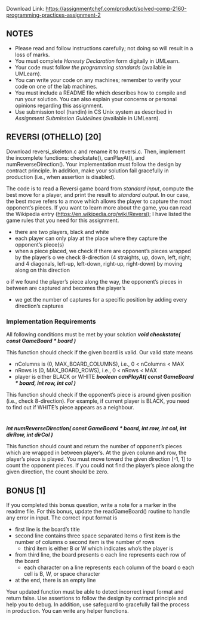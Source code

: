 Download Link: https://assignmentchef.com/product/solved-comp-2160-programming-practices-assignment-2
<br>
<h2>NOTES</h2>

<ul>

 <li>Please read and follow instructions carefully; not doing so will result in a loss of marks.</li>

 <li>You must complete <em>Honesty Declaration</em> form digitally in UMLearn.</li>

 <li>Your code must follow <em>the programming standards</em> (available in UMLearn).</li>

 <li>You can write your code on any machines; remember to verify your code on one of the lab machines.</li>

 <li>You must include a README file which describes how to compile and run your solution. You can also explain your concerns or personal opinions regarding this assignment.</li>

 <li>Use submission tool (handin) in CS Unix system as described in <em>Assignment</em> <em>Submission Guidelines</em> (available in UMLearn).</li>

</ul>

<h2>REVERSI (OTHELLO) [20]</h2>

Download reversi_skeleton.c and rename it to reversi.c. Then, implement the incomplete functions: checkstate(), canPlayAt(), and numReverseDirection(). Your implementation must follow the design by contract principle. In addition, make your solution fail gracefully in production (i.e., when assertion is disabled).

The code is to read a Reversi game board from <em>standard input</em>, compute the best move for a player, and print the result to <em>standard output</em>. In our case, the best move refers to a move which allows the player to capture the most opponent’s pieces. If you want to learn more about the game, you can read the Wikipedia entry (<u>https://en.wikipedia.org/wiki/Reversi</u>); I have listed the game rules that you need for this assignment.

<ul>

 <li>there are two players, black and white</li>

 <li>each player can only play at the place where they capture the opponent’s piece(s)</li>

 <li>when a piece placed, we check if there are opponent’s pieces wrapped by the player’s o we check 8-direction (4 straights, up, down, left, right; and 4 diagonals, left-up, left-down, right-up, right-down) by moving along on this direction</li>

</ul>

o if we found the player’s piece along the way, the opponent’s pieces in between are captured and becomes the player’s

<ul>

 <li>we get the number of captures for a specific position by adding every direction’s captures</li>

</ul>

<h3>Implementation Requirements</h3>

All following conditions must be met by your solution <strong><em>void checkstate( const GameBoard * board ) </em></strong>

This function should check if the given board is valid. Our valid state means

<ul>

 <li>nColumns is (0, MAX_BOARD_COLUMNS), i.e., 0 &lt; nColumns &lt; MAX</li>

 <li>nRows is (0, MAX_BOARD_ROWS), i.e., 0 &lt; nRows &lt; MAX</li>

 <li>player is either BLACK or WHITE <strong><em>boolean canPlayAt( const GameBoard * board, int row, int col ) </em></strong></li>

</ul>

This function should check if the opponent’s piece is around given position (i.e., check 8-direction). For example, if current player is BLACK, you need to find out if WHITE’s piece appears as a neighbour.

<h1></h1>

<strong><em>int numReverseDirection( const GameBoard * board, int row, int col, int dirRow, int dirCol ) </em></strong>

This function should count and return the number of opponent’s pieces which are wrapped in between player’s. At the given column and row, the player’s piece is played. You must move toward the given direction [-1, 1] to count the opponent pieces. If you could not find the player’s piece along the given direction, the count should be zero.

<h2>BONUS [1]</h2>

If you completed this bonus question, write a note for a marker in the readme file. For this bonus, update the readGameBoard() routine to handle any error in input. The correct input format is

<ul>

 <li>first line is the board’s title</li>

 <li>second line contains three space separated items o first item is the number of columns o second item is the number of rows

  <ul>

   <li>third item is either B or W which indicates who’s the player is</li>

  </ul></li>

 <li>from third line, the board presents o each line represents each row of the board

  <ul>

   <li>each character on a line represents each column of the board o each cell is B, W, or space character</li>

  </ul></li>

 <li>at the end, there is an empty line</li>

</ul>

Your updated function must be able to detect incorrect input format and return false. Use assertions to follow the design by contract principle and help you to debug. In addition, use safeguard to gracefully fail the process in production. You can write any helper functions.


